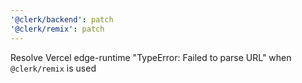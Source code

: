 ```yaml
---
'@clerk/backend': patch
'@clerk/remix': patch
---
```


Resolve Vercel edge-runtime "TypeError: Failed to parse URL" when `@clerk/remix` is used
